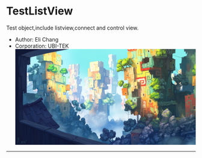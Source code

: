 # TestListView
Test object,include listview,connect and control view.<br>
* Author: Eli Chang<br>
* Corporation: UBI-TEK<br>
![](https://github.com/BoboHezi/TestListView/raw/master/app/src/main/res/drawable/banner.png)<br>

****
